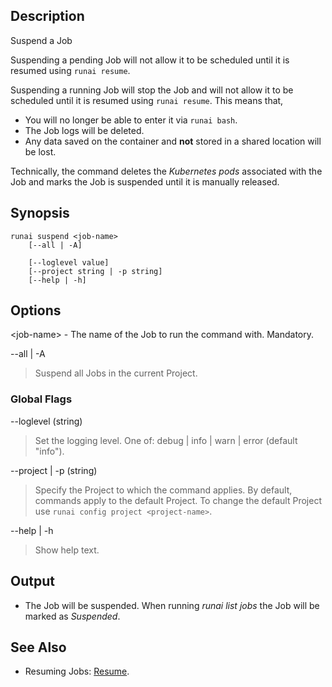 ## Description

Suspend a Job

Suspending a pending Job will not allow it to be scheduled until it is resumed using `runai resume`. 

Suspending a running Job will stop the Job and will not allow it to be scheduled until it is resumed using `runai resume`. This means that,

* You will no longer be able to enter it via `runai bash`.
* The Job logs will be deleted.
* Any data saved on the container and __not__ stored in a shared location will be lost.

Technically, the command deletes the _Kubernetes pods_ associated with the Job and marks the Job is suspended until it is manually released. 


## Synopsis

``` shell
runai suspend <job-name>
    [--all | -A]

    [--loglevel value]
    [--project string | -p string]
    [--help | -h]
```

## Options

<job-name\> - The name of the Job to run the command with. Mandatory.

--all | -A
>  Suspend all Jobs in the current Project.

### Global Flags

--loglevel (string)
>  Set the logging level. One of: debug | info | warn | error (default "info").

--project | -p (string)
>  Specify the Project to which the command applies. By default, commands apply to the default Project. To change the default Project use ``runai config project <project-name>``.

--help | -h
>  Show help text.

## Output

* The Job will be suspended. When running _runai list jobs_ the Job will be marked as _Suspended_.

## See Also

*   Resuming Jobs: [Resume](./runai-resume.md).
